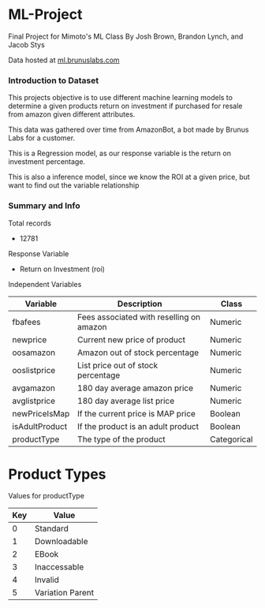 # ML-Project

Final Project for Mimoto's ML Class
By Josh Brown, Brandon Lynch, and Jacob Stys

Data hosted at [ml.brunuslabs.com](https://ml.brunuslabs.com)

### Introduction to Dataset

This projects objective is to use different machine learning models
to determine a given products return on investment if purchased for resale
from amazon given different attributes.

This data was gathered over time from AmazonBot, a bot made by Brunus Labs for a customer.

This is a Regression model, as our response variable is the return on investment percentage.

This is also a inference model, since we know the ROI at a given price, but want to find out
the variable relationship

### Summary and Info


Total records
- 12781

Response Variable
- Return on Investment (roi)

Independent Variables

| Variable | Description | Class |
|-------|------|-------|
| fbafees | Fees associated with reselling on amazon | Numeric |
| newprice | Current new price of product | Numeric |
| oosamazon | Amazon out of stock percentage | Numeric |
| ooslistprice | List price out of stock percentage | Numeric |
| avgamazon | 180 day average amazon price | Numeric |
| avglistprice | 180 day average list price | Numeric |
| newPriceIsMap | If the current price is MAP price | Boolean |
| isAdultProduct | If the product is an adult product | Boolean |
| productType | The type of the product | Categorical |


# Product Types

Values for productType

| Key | Value |
|---|-------------|
| 0 | Standard |
| 1 | Downloadable |
| 2 | EBook |
| 3 | Inaccessable |
| 4 | Invalid |
| 5 | Variation Parent |


